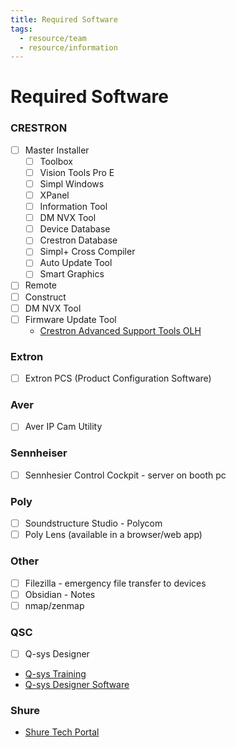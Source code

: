```yaml
---
title: Required Software
tags:
  - resource/team
  - resource/information
---
```


# Required Software

### CRESTRON
- [ ] Master Installer
    - [ ] Toolbox
    - [ ] Vision Tools Pro E
    - [ ] Simpl Windows
    - [ ] XPanel
    - [ ] Information Tool
    - [ ] DM NVX Tool
    - [ ] Device Database
    - [ ] Crestron Database
    - [ ] Simpl+ Cross Compiler
    - [ ] Auto Update Tool
    - [ ] Smart Graphics
- [ ] Remote
- [ ] Construct
- [ ] DM NVX Tool
- [ ] Firmware Update Tool
	- [Crestron Advanced Support Tools OLH](https://community.crestron.com/s/article/ATSG?fbclid=IwAR07Q_3Znlm87sayp7QxGwOtMVtNOgmfa2qr19KKGiVdfuM_yx6BOr1_4eo)

### Extron
- [ ] Extron PCS (Product Configuration Software)

### Aver
- [ ] Aver IP Cam Utility

### Sennheiser
- [ ] Sennhesier Control Cockpit - server on booth pc

### Poly
- [ ] Soundstructure Studio - Polycom
- [ ] Poly Lens (available in a browser/web app)

### Other
- [ ] Filezilla - emergency file transfer to devices
- [ ] Obsidian - Notes
- [ ] nmap/zenmap

### QSC
- [ ] Q-sys Designer

- [Q-sys Training](https://training.qsc.com/mod/page/view.php?id=560)
- [Q-sys Designer Software](https://www.qsys.com/resources/software-and-firmware/q-sys-designer-software/)

### Shure

- [Shure Tech Portal](https://techportal.shure.com/en/)